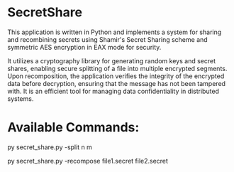# SecretShare

This application is written in Python and implements a system for sharing and recombining secrets using Shamir's Secret Sharing scheme and symmetric AES encryption in EAX mode for security.

It utilizes a cryptography library for generating random keys and secret shares, enabling secure splitting of a file into multiple encrypted segments. Upon recomposition, the application verifies the integrity of the encrypted data before decryption, ensuring that the message has not been tampered with. It is an efficient tool for managing data confidentiality in distributed systems.

# Available Commands:

py secret_share.py -split n m 

py secret_share.py -recompose file1.secret file2.secret
